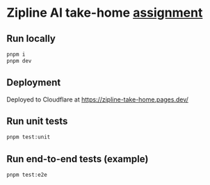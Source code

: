 # Zipline AI take-home [assignment](https://github.com/ken-zlai/take-home-full-stack)

## Run locally

```bash
pnpm i
pnpm dev
```

## Deployment

Deployed to Cloudflare at https://zipline-take-home.pages.dev/

## Run unit tests

```bash
pnpm test:unit
```

## Run end-to-end tests (example)

```bash
pnpm test:e2e
```

